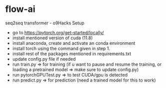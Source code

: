 # flow-ai
 seq2seq transformer - o9Hacks
Setup
- go to https://pytorch.org/get-started/locally/
- install mentioned version of cuda (11.8)
- install anaconda, create and activate an conda environment
- install torch using the command given in step 1.
- install rest of the packages mentioned in requirements.txt
- update config.py file if needed
- run train.py => for training (if u want to pause and resume the training, or loading a pretrained model => make sure to update config.py)
- run pytorchGPUTest.py => to test CUDA/gpu is detected
- run predict.py => for prediction (need a trained model for this to work)

